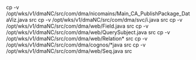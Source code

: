 cp -v /opt/wks/v1/dmaNC/src/com/dma/nicomains/Main_CA_PublishPackage_DataViz.java src
cp -v /opt/wks/v1/dmaNC/src/com/dma/svc/i.java src
cp -v /opt/wks/v1/dmaNC/src/com/dma/web/Field.java src
cp -v /opt/wks/v1/dmaNC/src/com/dma/web/QuerySubject.java src
cp -v /opt/wks/v1/dmaNC/src/com/dma/web/Relation* src
cp -v /opt/wks/v1/dmaNC/src/com/dma/cognos/*java src
cp -v /opt/wks/v1/dmaNC/src/com/dma/web/Seq.java src

